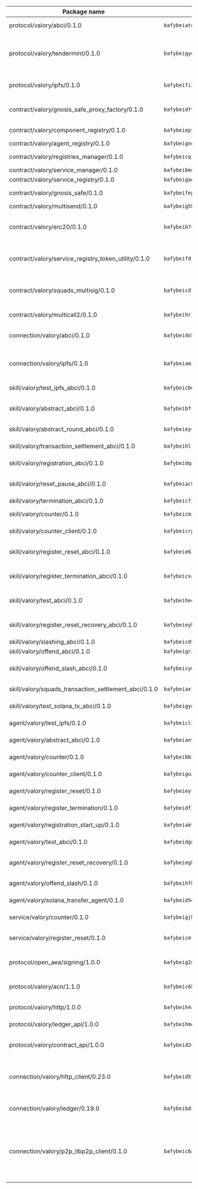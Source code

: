 | Package name                                                  | Package hash                                                  | Description                                                                                                                |
| ------------------------------------------------------------- | ------------------------------------------------------------- | -------------------------------------------------------------------------------------------------------------------------- |
| protocol/valory/abci/0.1.0                                    | `bafybeiatodhboj6a3p35x4f4b342lzk6ckxpud23awnqbxwjeon3k5y36u` | A protocol for ABCI requests and responses.                                                                                |
| protocol/valory/tendermint/0.1.0                              | `bafybeigydrbfrlmr4f7shbtqx44kvmbg22im27mxdap2e3m5tkti6t445y` | A protocol for communication between two AEAs to share tendermint configuration details.                                   |
| protocol/valory/ipfs/0.1.0                                    | `bafybeifi2nri7sprmkez4rqzwb4lnu6peoy3bax5k6asf6k5ms7kmjpmkq` | A protocol specification for IPFS requests and responses.                                                                  |
| contract/valory/gnosis_safe_proxy_factory/0.1.0               | `bafybeidfvyc6bw4uigv3jfcxr23vysctki6x5rh5htp2azhncib27ydxdm` | Gnosis Safe proxy factory (GnosisSafeProxyFactory) contract                                                                |
| contract/valory/component_registry/0.1.0                      | `bafybeiepywewigowj533f55orx7oys3kk5lgdc247p2267scqfyp4gnqle` | Component registry contract                                                                                                |
| contract/valory/agent_registry/0.1.0                          | `bafybeignghdk7oqvyg722gz66tbuj2vj4vkatguj4b6lf5fqzqxkktcke4` | Agent registry contract                                                                                                    |
| contract/valory/registries_manager/0.1.0                      | `bafybeicqf5y3kj42ow45hjcmnglose5n7bwpm2zl3ufuuevou24ewmgbde` | Registries Manager contract                                                                                                |
| contract/valory/service_manager/0.1.0                         | `bafybeibmqewfh5wnayopneyv4vx35n5k7loavzmcazyevntdoskw7vasom` | Service Manager contract                                                                                                   |
| contract/valory/service_registry/0.1.0                        | `bafybeigaginvk2i6rycppfomk6tldkvunik6atuxtjpuuw6ndckymcojne` | Service Registry contract                                                                                                  |
| contract/valory/gnosis_safe/0.1.0                             | `bafybeifepwji4pvmtitbmixwaqatou4tr4dfkiwsaayr7mgv3hr4yhgrwa` | Gnosis Safe (GnosisSafeL2) contract                                                                                        |
| contract/valory/multisend/0.1.0                               | `bafybeig5byt5urg2d2bsecufxe5ql7f4mezg3mekfleeh32nmuusx66p4y` | MultiSend contract                                                                                                         |
| contract/valory/erc20/0.1.0                                   | `bafybeib7ctk3deleyxayrqvropewefr2muj4kcqe3t3wscak25bjmxnqwe` | The scaffold contract scaffolds a contract to be implemented by the developer.                                             |
| contract/valory/service_registry_token_utility/0.1.0          | `bafybeifdia2y5546tvk6xzxeaqzf2n5n7dutj2hdzbgenxohaqhjtnjqm4` | The scaffold contract scaffolds a contract to be implemented by the developer.                                             |
| contract/valory/squads_multisig/0.1.0                         | `bafybeicdlk5lraf4w7bj7lmfxxqtyundnlvaezmtszzixlo3dskzi7t4te` | The scaffold contract scaffolds a contract to be implemented by the developer.                                             |
| contract/valory/multicall2/0.1.0                              | `bafybeihri6abqujawrxn64ql6e7salf6sb2wgehib23agkvwnc26htdvwa` | The MakerDAO multicall2 contract.                                                                                          |
| connection/valory/abci/0.1.0                                  | `bafybeidn5gc6y3a6tkhgv753kkiub3mfas3tkemm4fs7i4kc4klkjlxpui` | connection to wrap communication with an ABCI server.                                                                      |
| connection/valory/ipfs/0.1.0                                  | `bafybeiamz23olgtow4wqf7zpsfnfzf7pxiognrxl2mhn5kvqutlwhgukxa` | A connection responsible for uploading and downloading files from IPFS.                                                    |
| skill/valory/test_ipfs_abci/0.1.0                             | `bafybeicb6ecfsdb4cpn3dz546mmlz57rrejipepxc6qh7ixewodrpeach4` | IPFS e2e testing application.                                                                                              |
| skill/valory/abstract_abci/0.1.0                              | `bafybeibfsmbjasqnb3lgmwj7dlxvlfbngdyqc7a4n5q2g7phvmv4ktehq4` | The abci skill provides a template of an ABCI application.                                                                 |
| skill/valory/abstract_round_abci/0.1.0                        | `bafybeiey45kkbniukmtpdjduwazpyygaiayeo7mh3tu6wfbau2bxvuljmy` | abstract round-based ABCI application                                                                                      |
| skill/valory/transaction_settlement_abci/0.1.0                | `bafybeihlit3z4ritwxp4px6x5hhoenyaechfaazoop2b2pnv7wttalgequ` | ABCI application for transaction settlement.                                                                               |
| skill/valory/registration_abci/0.1.0                          | `bafybeidqadl26x5prbjgnkqrvjnbqxpo75jttm7vlvpgkoqghs5677rw5i` | ABCI application for common apps.                                                                                          |
| skill/valory/reset_pause_abci/0.1.0                           | `bafybeiachgo6reit2q4jw75mefw2acj4ldedeqmn3rewjm4dbzts2l7oxe` | ABCI application for resetting and pausing app executions.                                                                 |
| skill/valory/termination_abci/0.1.0                           | `bafybeicfztq6efjrl3eewevsau7v4dnxu5x4pobdc5jgzlfpbqvtz4dlhy` | Termination skill.                                                                                                         |
| skill/valory/counter/0.1.0                                    | `bafybeicm3vx6gnzmyf2qzwhamxughjbfsnaobkhbi2vydicumit5ywhd4a` | The ABCI Counter application example.                                                                                      |
| skill/valory/counter_client/0.1.0                             | `bafybeicrpigy4b6yscizz2lfdfbji3epny6j7rjrsngtb43vmwqxtnmi7m` | A client for the ABCI counter application.                                                                                 |
| skill/valory/register_reset_abci/0.1.0                        | `bafybeie63dqwz4sfozbfu2glcih6yr76gyhv5fw35ewwgnyvj6tnbz3jla` | ABCI application for dummy skill that registers and resets                                                                 |
| skill/valory/register_termination_abci/0.1.0                  | `bafybeicx4qz2n26gb4fvoh4wetqqeerzxqrjku4mwfb6ydv6h7aoehbqli` | ABCI application for dummy skill that registers and resets                                                                 |
| skill/valory/test_abci/0.1.0                                  | `bafybeiheozjhlhr5743pnjcz3cmtiyx3y4mwq7x43deieaszebaqlu7z5a` | ABCI application for testing the ABCI connection.                                                                          |
| skill/valory/register_reset_recovery_abci/0.1.0               | `bafybeieybqsjtm55npzjch2gyw6oyqra2qemt7fq4fyvoabsk4d7awmjzm` | ABCI application for dummy skill that registers and resets                                                                 |
| skill/valory/slashing_abci/0.1.0                              | `bafybeicdv5x4mllbmi2e36ln3keomv5dnjpkkmuombinhmkqmntzyuitcq` | Slashing skill.                                                                                                            |
| skill/valory/offend_abci/0.1.0                                | `bafybeigr3hqdt5vts2kij36gk3xegs7h3gzg7wayyq545nzdtwrttnhc5q` | Offend ABCI application.                                                                                                   |
| skill/valory/offend_slash_abci/0.1.0                          | `bafybeicywdzzotmynfcdgvlwhniem6go2dwcfetplry4h7fa6x6br3zjsm` | ABCI application used in order to test the slashing abci                                                                   |
| skill/valory/squads_transaction_settlement_abci/0.1.0         | `bafybeiaxt62vapza3occ77vgv7jossdb2akg3m7c2vbl5ac66lfdqelbya` | ABCI application for transaction settlement.                                                                               |
| skill/valory/test_solana_tx_abci/0.1.0                        | `bafybeigyqeifplhkaxhhmkbcfpdnfze25v3gl35tcxe2k46llurb7jh4q4` | SOLANA e2e testing application.                                                                                            |
| agent/valory/test_ipfs/0.1.0                                  | `bafybeiclx4lxx34nbynzveplhlymha7fucsj5zecjmqvqkbafg37gqtpfe` | Agent for testing the ABCI connection.                                                                                     |
| agent/valory/abstract_abci/0.1.0                              | `bafybeianvks7m6stq3urqr2ob34xqvow3lo5i22lke5f7g73krj7rsht2u` | The abstract ABCI AEA - for testing purposes only.                                                                         |
| agent/valory/counter/0.1.0                                    | `bafybeibb3r5cm2dybjkkyd5zbnuiso3rg6sssbyzrvn2xqwfedzzhisxkm` | The ABCI Counter example as an AEA                                                                                         |
| agent/valory/counter_client/0.1.0                             | `bafybeigu3jnlrl5cdnnmgeenfbzulmg3brozzzlm6mqgophoql46tbx724` | The ABCI Counter example as an AEA                                                                                         |
| agent/valory/register_reset/0.1.0                             | `bafybeieytkcidlckbze2ol5e5k2ybynmmexaq3tn42ft4zgbmxufp76p4a` | Register reset to replicate Tendermint issue.                                                                              |
| agent/valory/register_termination/0.1.0                       | `bafybeidf3uwpb77uk3fo7dl6jttlwbn6k46gfuwqcjh4apqhjw3khndgx4` | Register terminate to test the termination feature.                                                                        |
| agent/valory/registration_start_up/0.1.0                      | `bafybeiakvhnzwvcxph6zlhdn6ooztcr32tcu23yqyrkm3ol6a3lomfcbdi` | Registration start-up ABCI example.                                                                                        |
| agent/valory/test_abci/0.1.0                                  | `bafybeidgnrqenhl252vazraudzw3f2xgegmily7awymjqxapf6ljoaricu` | Agent for testing the ABCI connection.                                                                                     |
| agent/valory/register_reset_recovery/0.1.0                    | `bafybeieghqahuaxkcipaksvauqfdmtriiornp6rxj3k22dft7ep54vus2e` | Agent to showcase hard reset as a recovery mechanism.                                                                      |
| agent/valory/offend_slash/0.1.0                               | `bafybeihfbbp6jgbb6ej5cskeusj4pmhubo7e4dlpdh4qvhjqqw5sxam72m` | Offend and slash to test the slashing feature.                                                                             |
| agent/valory/solana_transfer_agent/0.1.0                      | `bafybeid5q3snjmkegiwuul6e6dmrznyy4gjuscr4nyfjttnyxj4qqkm2x4` | Register terminate to test the termination feature.                                                                        |
| service/valory/counter/0.1.0                                  | `bafybeigjbjhdtouszno3pgporptnovgpxq3otb6fewgxu6lfxatfbjsstq` | A set of agents incrementing a counter                                                                                     |
| service/valory/register_reset/0.1.0                           | `bafybeicmfinxjxx36lt2hf6gyxjijfxgsy3a5bepotivx7qsorr7i6g3yi` | Test and debug tendermint reset mechanism.                                                                                 |
| protocol/open_aea/signing/1.0.0                               | `bafybeig2d36zxy65vd7fwhs7scotuktydcarm74aprmrb5nioiymr3yixm` | A protocol for communication between skills and decision maker.                                                            |
| protocol/valory/acn/1.1.0                                     | `bafybeic6h55ov5lrzbah6fate54c4u6spopcexxspw3abotbmffabfddeu` | The protocol used for envelope delivery on the ACN.                                                                        |
| protocol/valory/http/1.0.0                                    | `bafybeih4azmfwtamdbkhztkm4xitep3gx6tfdnoz6tvllmaqnhu3klejfa` | A protocol for HTTP requests and responses.                                                                                |
| protocol/valory/ledger_api/1.0.0                              | `bafybeihmqzcbj6t7vxz2aehd5726ofnzsfjs5cwlf42ro4tn6i34cbfrc4` | A protocol for ledger APIs requests and responses.                                                                         |
| protocol/valory/contract_api/1.0.0                            | `bafybeid247uig2ekykdumh7ewhp2cdq7rchaeqjj6e7urx35zfpdl5zrn4` | A protocol for contract APIs requests and responses.                                                                       |
| connection/valory/http_client/0.23.0                          | `bafybeid5ffvg76ejjoese7brj5ji3lx66cu7p2ixfwflpo6rgofkypfd7y` | The HTTP_client connection that wraps a web-based client connecting to a RESTful API specification.                        |
| connection/valory/ledger/0.19.0                               | `bafybeibdsjmy4w2eyilbqc7yzutopl65qpeyspxwz7mjvirr52twhjlf5y` | A connection to interact with any ledger API and contract API.                                                             |
| connection/valory/p2p_libp2p_client/0.1.0                     | `bafybeic6ayusdwy4dks75njwk32ac7ur7salgllwf4fdc34ue5z2k5iz4q` | The libp2p client connection implements a tcp connection to a running libp2p node as a traffic delegate to send/receive envelopes to/from agents in the DHT. |
